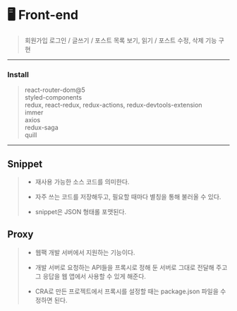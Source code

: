 # 🖥 Front-end
> 회원가입 로그인 / 글쓰기 / 포스트 목록 보기, 읽기 / 포스트 수정, 삭제 기능 구현

___

### Install
> react-router-dom@5<br>
> styled-components <br>
> redux, react-redux, redux-actions, redux-devtools-extension<br>
> immer <br>
> axios <br>
> redux-saga <br>
> quill

___

## Snippet
> + 재사용 가능한 소스 코드를 의미한다.
> - 자주 쓰는 코드를 저장해두고, 필요할 때마다 별칭을 통해 불러올 수 있다.
> * snippet은 JSON 형태롤 포맷된다.

## Proxy
> + 웹팩 개발 서버에서 지원하는 기능이다.
> - 개발 서버로 요청하는 API들을 프록시로 정해 둔 서버로 그대로 전달해 주고 그 응답을 웹 앱에서 사용할 수 있게 해준다.
> * CRA로 만든 프로젝트에서 프록시를 설정할 때는 package.json 파일을 수정하면 된다.
